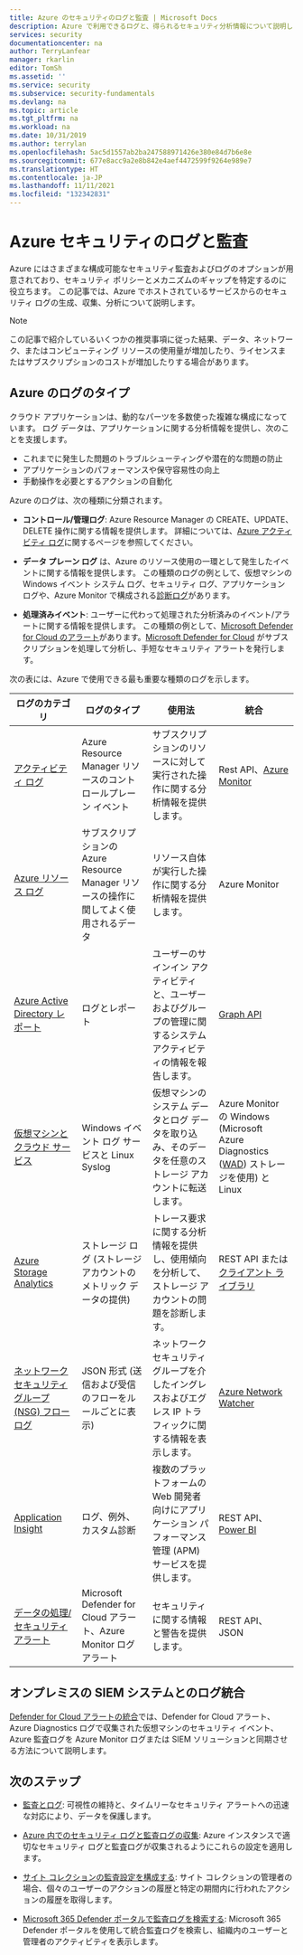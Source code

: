 ```yaml
---
title: Azure のセキュリティのログと監査 | Microsoft Docs
description: Azure で利用できるログと、得られるセキュリティ分析情報について説明します。
services: security
documentationcenter: na
author: TerryLanfear
manager: rkarlin
editor: TomSh
ms.assetid: ''
ms.service: security
ms.subservice: security-fundamentals
ms.devlang: na
ms.topic: article
ms.tgt_pltfrm: na
ms.workload: na
ms.date: 10/31/2019
ms.author: terrylan
ms.openlocfilehash: 5ac5d1557ab2ba247588971426e380e84d7b6e8e
ms.sourcegitcommit: 677e8acc9a2e8b842e4aef4472599f9264e989e7
ms.translationtype: HT
ms.contentlocale: ja-JP
ms.lasthandoff: 11/11/2021
ms.locfileid: "132342831"
---
```

# <a name="azure-security-logging-and-auditing"></a>Azure セキュリティのログと監査

Azure にはさまざまな構成可能なセキュリティ監査およびログのオプションが用意されており、セキュリティ ポリシーとメカニズムのギャップを特定するのに役立ちます。 この記事では、Azure でホストされているサービスからのセキュリティ ログの生成、収集、分析について説明します。

> [!Note]
> この記事で紹介しているいくつかの推奨事項に従った結果、データ、ネットワーク、またはコンピューティング リソースの使用量が増加したり、ライセンスまたはサブスクリプションのコストが増加したりする場合があります。

## <a name="types-of-logs-in-azure"></a>Azure のログのタイプ

クラウド アプリケーションは、動的なパーツを多数使った複雑な構成になっています。 ログ データは、アプリケーションに関する分析情報を提供し、次のことを支援します。

- これまでに発生した問題のトラブルシューティングや潜在的な問題の防止
- アプリケーションのパフォーマンスや保守容易性の向上
- 手動操作を必要とするアクションの自動化

Azure のログは、次の種類に分類されます。
* **コントロール/管理ログ**: Azure Resource Manager の CREATE、UPDATE、DELETE 操作に関する情報を提供します。 詳細については、[Azure アクティビティ ログ](../../azure-monitor/essentials/platform-logs-overview.md)に関するページを参照してください。

* **データ プレーン ログ** は、Azure のリソース使用の一環として発生したイベントに関する情報を提供します。 この種類のログの例として、仮想マシンの Windows イベント システム ログ、セキュリティ ログ、アプリケーション ログや、Azure Monitor で構成される[診断ログ](../../azure-monitor/essentials/platform-logs-overview.md)があります。

* **処理済みイベント**: ユーザーに代わって処理された分析済みのイベント/アラートに関する情報を提供します。 この種類の例として、[Microsoft Defender for Cloud のアラート](../../security-center/security-center-managing-and-responding-alerts.md)があります。[Microsoft Defender for Cloud](../../security-center/security-center-introduction.md) がサブスクリプションを処理して分析し、手短なセキュリティ アラートを発行します。

次の表には、Azure で使用できる最も重要な種類のログを示します。

| ログのカテゴリ | ログのタイプ | 使用法 | 統合 |
| ------------ | -------- | ------ | ----------- |
|[アクティビティ ログ](../../azure-monitor/essentials/platform-logs-overview.md)|Azure Resource Manager リソースのコントロールプレーン イベント|    サブスクリプションのリソースに対して実行された操作に関する分析情報を提供します。|    Rest API、[Azure Monitor](../../azure-monitor/essentials/platform-logs-overview.md)|
|[Azure リソース ログ](../../azure-monitor/essentials/platform-logs-overview.md)|サブスクリプションの Azure Resource Manager リソースの操作に関してよく使用されるデータ| リソース自体が実行した操作に関する分析情報を提供します。| Azure Monitor|
|[Azure Active Directory レポート](../../active-directory/reports-monitoring/overview-reports.md)|ログとレポート | ユーザーのサインイン アクティビティと、ユーザーおよびグループの管理に関するシステム アクティビティの情報を報告します。|[Graph API](../../active-directory/develop/microsoft-graph-intro.md)|
|[仮想マシンとクラウド サービス](../../azure-monitor/vm/monitor-virtual-machine.md)|Windows イベント ログ サービスと Linux Syslog|   仮想マシンのシステム データとログ データを取り込み、そのデータを任意のストレージ アカウントに転送します。|   Azure Monitor の Windows (Microsoft Azure Diagnostics ([WAD](../../azure-monitor/agents/diagnostics-extension-overview.md)) ストレージを使用) と Linux|
|[Azure Storage Analytics](/rest/api/storageservices/fileservices/storage-analytics)|ストレージ ログ (ストレージ アカウントのメトリック データの提供)|トレース要求に関する分析情報を提供し、使用傾向を分析して、ストレージ アカウントの問題を診断します。| REST API または[クライアント ライブラリ](/dotnet/api/overview/azure/storage)|
|[ネットワーク セキュリティ グループ (NSG) フロー ログ](../../network-watcher/network-watcher-nsg-flow-logging-overview.md)|JSON 形式 (送信および受信のフローをルールごとに表示)|ネットワーク セキュリティ グループを介したイングレスおよびエグレス IP トラフィックに関する情報を表示します。|[Azure Network Watcher](../../network-watcher/network-watcher-monitoring-overview.md)|
|[Application Insight](../../azure-monitor/app/app-insights-overview.md)|ログ、例外、カスタム診断|  複数のプラットフォームの Web 開発者向けにアプリケーション パフォーマンス管理 (APM) サービスを提供します。| REST API、[Power BI](https://powerbi.microsoft.com/documentation/powerbi-azure-and-power-bi/)|
|[データの処理/セキュリティ アラート](../../security-center/security-center-introduction.md)|   Microsoft Defender for Cloud アラート、Azure Monitor ログ アラート| セキュリティに関する情報と警告を提供します。|  REST API、JSON|

## <a name="log-integration-with-on-premises-siem-systems"></a>オンプレミスの SIEM システムとのログ統合
[Defender for Cloud アラートの統合](../../security-center/security-center-partner-integration.md)では、Defender for Cloud アラート、Azure Diagnostics ログで収集された仮想マシンのセキュリティ イベント、Azure 監査ログを Azure Monitor ログまたは SIEM ソリューションと同期させる方法について説明します。

## <a name="next-steps"></a>次のステップ

- [監査とログ](management-monitoring-overview.md): 可視性の維持と、タイムリーなセキュリティ アラートへの迅速な対応により、データを保護します。

- [Azure 内でのセキュリティ ログと監査ログの収集](https://azure.microsoft.com/resources/videos/security-logging-and-audit-log-collection/): Azure インスタンスで適切なセキュリティ ログと監査ログが収集されるようにこれらの設定を適用します。

- [サイト コレクションの監査設定を構成する](https://support.office.com/article/Configure-audit-settings-for-a-site-collection-A9920C97-38C0-44F2-8BCB-4CF1E2AE22D2?ui=&rs=&ad=US): サイト コレクションの管理者の場合、個々のユーザーのアクションの履歴と特定の期間内に行われたアクションの履歴を取得します。

- [Microsoft 365 Defender ポータルで監査ログを検索する](/microsoft-365/compliance/search-the-audit-log-in-security-and-compliance): Microsoft 365 Defender ポータルを使用して統合監査ログを検索し、組織内のユーザーと管理者のアクティビティを表示します。
